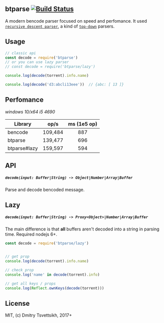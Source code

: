 ## btparse [![Build Status](https://travis-ci.org/ReklatsMasters/btparse.svg?branch=master)](https://travis-ci.org/ReklatsMasters/btparse)
A modern bencode parser focused on speed and perfomance. It used [`recursive descent parser`](https://en.wikipedia.org/wiki/Recursive_descent_parser), a kind of [`top-down`](https://en.wikipedia.org/wiki/Top-down_parsing) parsers.

## Usage

```js
// classic api
const decode = require('btparse')
// or you can use lazy parser
// const decode = require('btparse/lazy')

console.log(decode(torrent).info.name)

console.log(decode('d3:abcli13eee'))  // {abc: [ 13 ]}
```

## Perfomance
*windows 10/x64 i5 4690*

|Library| op/s | ms (1e5 op) |
|-------|:---:|:---:|
|bencode| 109,484| 887 |
|btparse| 139,477 | 696 |
|btparse#lazy|159,597|594 |

## API

##### `decode(input: Buffer|String) -> Object|Number|Array|Buffer`
Parse and decode bencoded message.

## Lazy

##### `decode(input: Buffer|String) -> Proxy<Object>|Number|Array|Buffer`
The main difference is that **all** buffers aren't decoded into a string in parsing time. Required nodejs 6+.

```js
const decode = require('btparse/lazy')


// get prop
console.log(decode(torrent).info.name)

// check prop
console.log('name' in decode(torrent).info)

// get all keys / props
console.log(Reflect.ownKeys(decode(torrent)))
```

## License

MIT, (c) Dmitry Tsvettsikh, 2017+
